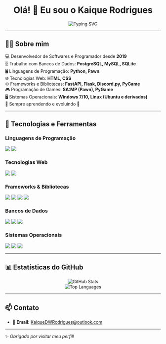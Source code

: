 <h1 align="center">Olá! 👋 Eu sou o Kaique Rodrigues</h1>

<p align="center">
  <img src="https://readme-typing-svg.demolab.com?font=Fira+Code&size=24&pause=1000&color=00C6FF&center=true&vCenter=true&width=940&lines=Desenvolvedor+de+Softwares;Programador+Backend;Desenvolvedor+Web;KaiqueDWRodrigues@outlook.com" alt="Typing SVG" />
</p>

---

## 🧑‍💻 Sobre mim

💻 Desenvolvedor de Softwares e Programador desde **2019**  
🗄️ Trabalho com Bancos de Dados: **PostgreSQL, MySQL, SQLite**  
🖥️ Linguagens de Programação: **Python, Pawn**  
🌐 Tecnologias Web: **HTML, CSS**  
⚙️ Frameworks e Bibliotecas: **FastAPI, Flask, Discord.py, PyGame**  
🎮 Programação de Games: **SA:MP (Pawn), PyGame**  
🖥️ Sistemas Operacionais: **Windows 7/10, Linux (Ubuntu e derivados)**  
📅 Sempre aprendendo e evoluindo 🚀  

---

## 🚀 Tecnologias e Ferramentas

### Linguagens de Programação

<p>
  <img src="https://img.shields.io/badge/Python-3776AB?style=for-the-badge&logo=python&logoColor=white"/>
  <img src="https://img.shields.io/badge/Pawn-DB5A37?style=for-the-badge&logoColor=white" />
</p>

### Tecnologias Web

<p>
  <img src="https://img.shields.io/badge/HTML5-E34F26?style=for-the-badge&logo=html5&logoColor=white"/>
  <img src="https://img.shields.io/badge/CSS3-1572B6?style=for-the-badge&logo=css3&logoColor=white"/>
</p>

### Frameworks & Bibliotecas

<p>
  <img src="https://img.shields.io/badge/FastAPI-009688?style=for-the-badge&logo=fastapi&logoColor=white"/>
  <img src="https://img.shields.io/badge/Flask-000000?style=for-the-badge&logo=flask&logoColor=white"/>
  <img src="https://img.shields.io/badge/Discord.py-5865F2?style=for-the-badge&logo=discord&logoColor=white"/>
  <img src="https://img.shields.io/badge/PyGame-000000?style=for-the-badge&logo=pygame&logoColor=white"/>
</p>

### Bancos de Dados

<p>
  <img src="https://img.shields.io/badge/PostgreSQL-4169E1?style=for-the-badge&logo=postgresql&logoColor=white"/>
  <img src="https://img.shields.io/badge/MySQL-4479A1?style=for-the-badge&logo=mysql&logoColor=white"/>
  <img src="https://img.shields.io/badge/SQLite-003B57?style=for-the-badge&logo=sqlite&logoColor=white"/>
</p>

### Sistemas Operacionais

<p>
  <img src="https://img.shields.io/badge/Windows-0078D6?style=for-the-badge&logo=windows&logoColor=white"/>
  <img src="https://img.shields.io/badge/Linux-FCC624?style=for-the-badge&logo=linux&logoColor=black"/>
  <img src="https://img.shields.io/badge/Ubuntu-E95420?style=for-the-badge&logo=ubuntu&logoColor=white"/>
</p>

---

## 📊 Estatísticas do GitHub

<p align="center">
  <img src="https://github-readme-stats.vercel.app/api?username=kaiqueDW&show_icons=true&theme=radical" alt="GitHub Stats"/>
  <br>
  <img src="https://github-readme-stats.vercel.app/api/top-langs/?username=kaiqueDW&layout=compact&theme=radical" alt="Top Languages"/>
</p>

---

## 📫 Contato

- 💌 **Email:** KaiqueDWRodrigues@outlook.com

---

✨ _Obrigado por visitar meu perfil!_
